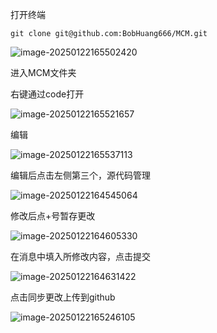 打开终端

```
git clone git@github.com:BobHuang666/MCM.git
```

![image-20250122165502420](../../../../AppData/Roaming/Typora/typora-user-images/image-20250122165502420.png)

进入MCM文件夹

右键通过code打开

![image-20250122165521657](../../../../AppData/Roaming/Typora/typora-user-images/image-20250122165521657.png)

编辑

![image-20250122165537113](../../../../AppData/Roaming/Typora/typora-user-images/image-20250122165537113.png)

编辑后点击左侧第三个，源代码管理

![image-20250122164545064](../../../../AppData/Roaming/Typora/typora-user-images/image-20250122164545064.png)

修改后点+号暂存更改

![image-20250122164605330](../../../../AppData/Roaming/Typora/typora-user-images/image-20250122164605330.png)

在消息中填入所修改内容，点击提交

![image-20250122164631422](../../../../AppData/Roaming/Typora/typora-user-images/image-20250122164631422.png)

点击同步更改上传到github

![image-20250122165246105](../../../../AppData/Roaming/Typora/typora-user-images/image-20250122165246105.png)